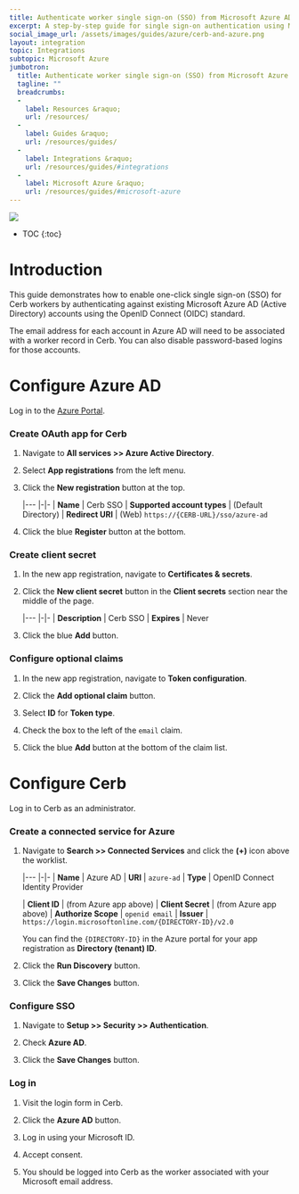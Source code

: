 ```yaml
---
title: Authenticate worker single sign-on (SSO) from Microsoft Azure AD using OpenID Connect
excerpt: A step-by-step guide for single sign-on authentication using Microsoft accounts
social_image_url: /assets/images/guides/azure/cerb-and-azure.png
layout: integration
topic: Integrations
subtopic: Microsoft Azure
jumbotron:
  title: Authenticate worker single sign-on (SSO) from Microsoft Azure AD using OpenID Connect
  tagline: ""
  breadcrumbs:
  -
    label: Resources &raquo;
    url: /resources/
  -
    label: Guides &raquo;
    url: /resources/guides/
  -
    label: Integrations &raquo;
    url: /resources/guides/#integrations
  -
    label: Microsoft Azure &raquo;
    url: /resources/guides/#microsoft-azure
---
```


<div class="cerb-screenshot">
<img src="{{page.social_image_url}}" class="screenshot">
</div>

* TOC
{:toc}

# Introduction

This guide demonstrates how to enable one-click single sign-on (SSO) for Cerb workers by authenticating against existing Microsoft Azure AD (Active Directory) accounts using the OpenID Connect (OIDC) standard.

<div class="cerb-box note">
<p>The email address for each account in Azure AD will need to be associated with a worker record in Cerb. You can also disable password-based logins for those accounts.</p>
</div>

# Configure Azure AD

Log in to the [Azure Portal](https://portal.azure.com/).

### Create OAuth app for Cerb

1. Navigate to **All services >> Azure Active Directory**.

1. Select **App registrations** from the left menu.

1. Click the **New registration** button at the top.

	|---
	|-|-
	| **Name** | Cerb SSO
	| **Supported account types** | (Default Directory)
	| **Redirect URI** | (Web) `https://{CERB-URL}/sso/azure-ad`

1. Click the blue **Register** button at the bottom.

### Create client secret

1. In the new app registration, navigate to **Certificates & secrets**.

1. Click the **New client secret** button in the **Client secrets** section near the middle of the page.

	|---
	|-|-
	| **Description** | Cerb SSO
	| **Expires** | Never
	
1. Click the blue **Add** button.

### Configure optional claims

1. In the new app registration, navigate to **Token configuration**.

1. Click the **Add optional claim** button.

1. Select **ID** for **Token type**.

1. Check the box to the left of the `email` claim.

1. Click the blue **Add** button at the bottom of the claim list.

# Configure Cerb

Log in to Cerb as an administrator.

### Create a connected service for Azure

1. Navigate to **Search >> Connected Services** and click the **(+)** icon above the worklist.

	|---
	|-|-
	| **Name** | Azure AD
	| **URI** | `azure-ad`
	| **Type** | OpenID Connect Identity Provider
	
	| **Client ID** | (from Azure app above)
	| **Client Secret** | (from Azure app above)
	| **Authorize Scope** | `openid email`
	| **Issuer** | `https://login.microsoftonline.com/{DIRECTORY-ID}/v2.0`

	You can find the `{DIRECTORY-ID}` in the Azure portal for your app registration as **Directory (tenant) ID**.

1. Click the **Run Discovery** button.

1. Click the **Save Changes** button.

### Configure SSO

1. Navigate to **Setup >> Security >> Authentication**.

1. Check **Azure AD**.

1. Click the **Save Changes** button.

### Log in

1. Visit the login form in Cerb.

1. Click the **Azure AD** button.

1. Log in using your Microsoft ID.

1. Accept consent.

1. You should be logged into Cerb as the worker associated with your Microsoft email address.

